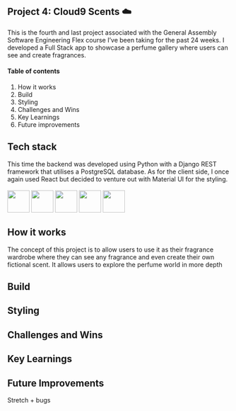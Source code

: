 ## Project 4: Cloud9 Scents ☁️

This is the fourth and last project associated with the General Assembly Software Engineering Flex course I’ve been taking for the past 24 weeks. I developed a Full Stack app to showcase a perfume gallery where users can see and create fragrances. 

#### Table of contents

1. How it works
2. Build
3. Styling
4. Challenges and Wins
5. Key Learnings
6. Future improvements

## Tech stack

This time the backend was developed using Python with a Django REST framework that utilises a PostgreSQL database. As for the client side, I once again used React but decided to venture out with Material UI for the styling.
<br /><br/>
<img src="https://user-images.githubusercontent.com/94257616/173044002-ea5667ab-53dc-4e1b-b851-b9202dfdba81.png " height=50>
<img src="https://user-images.githubusercontent.com/94257616/173043802-63dd79da-42ee-4b41-9a3f-a2f38137e8f0.png" height=50>
<img src="https://user-images.githubusercontent.com/94257616/173043967-f49aad64-bac2-4e47-b08e-66a95c049c08.png" height=50>
<img src="https://user-images.githubusercontent.com/94257616/173044021-2ca35707-a9d7-4b58-8963-2cc22fad03c5.png" height=50>
<img src="https://user-images.githubusercontent.com/94257616/173043868-023592f3-d038-48ed-896c-1a852b982f4e.png" height=50>


## How it works

The concept of this project is to allow users to use it as their fragrance wardrobe where they can see any fragrance and even create their own fictional scent. It allows users to explore the perfume world in more depth

## Build


## Styling 

## Challenges and Wins

## Key Learnings

## Future Improvements
Stretch + bugs
